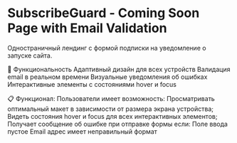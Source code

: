 # SubscribeGuard - Coming Soon Page with Email Validation

Одностраничный лендинг с формой подписки на уведомление о запуске сайта.

🚀 Функциональность
Адаптивный дизайн для всех устройств
Валидация email в реальном времени
Визуальные уведомления об ошибках
Интерактивные элементы с состояниями hover и focus

📋 Функционал:
Пользователи имеет возможность:
  Просматривать оптимальный макет в зависимости от размера экрана устройства;
  Видеть состояния hover и focus для всех интерактивных элементов;
  Получает сообщение об ошибке при отправке формы если:
    Поле ввода пустое
    Email адрес имеет неправильный формат
